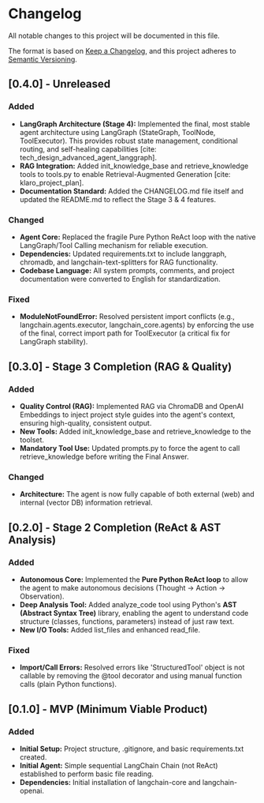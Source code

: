 # **Changelog**

All notable changes to this project will be documented in this file.

The format is based on [Keep a Changelog](https://keepachangelog.com/en/1.0.0/), and this project adheres to [Semantic Versioning](https://semver.org/spec/v2.0.0.html).

## **\[0.4.0\] \- Unreleased**

### **Added**

- **LangGraph Architecture (Stage 4):** Implemented the final, most stable agent architecture using LangGraph (StateGraph, ToolNode, ToolExecutor). This provides robust state management, conditional routing, and self-healing capabilities \[cite: tech\_design\_advanced\_agent\_langgraph\].
- **RAG Integration:** Added init\_knowledge\_base and retrieve\_knowledge tools to tools.py to enable Retrieval-Augmented Generation \[cite: klaro\_project\_plan\].
- **Documentation Standard:** Added the CHANGELOG.md file itself and updated the README.md to reflect the Stage 3 & 4 features.

### **Changed**

- **Agent Core:** Replaced the fragile Pure Python ReAct loop with the native LangGraph/Tool Calling mechanism for reliable execution.
- **Dependencies:** Updated requirements.txt to include langgraph, chromadb, and langchain-text-splitters for RAG functionality.
- **Codebase Language:** All system prompts, comments, and project documentation were converted to English for standardization.

### **Fixed**

- **ModuleNotFoundError:** Resolved persistent import conflicts (e.g., langchain.agents.executor, langchain\_core.agents) by enforcing the use of the final, correct import path for ToolExecutor (a critical fix for LangGraph stability).

## **\[0.3.0\] \- Stage 3 Completion (RAG & Quality)**

### **Added**

- **Quality Control (RAG):** Implemented RAG via ChromaDB and OpenAI Embeddings to inject project style guides into the agent's context, ensuring high-quality, consistent output.
- **New Tools:** Added init\_knowledge\_base and retrieve\_knowledge to the toolset.
- **Mandatory Tool Use:** Updated prompts.py to force the agent to call retrieve\_knowledge before writing the Final Answer.

### **Changed**

- **Architecture:** The agent is now fully capable of both external (web) and internal (vector DB) information retrieval.

## **\[0.2.0\] \- Stage 2 Completion (ReAct & AST Analysis)**

### **Added**

- **Autonomous Core:** Implemented the **Pure Python ReAct loop** to allow the agent to make autonomous decisions (Thought \-\> Action \-\> Observation).
- **Deep Analysis Tool:** Added analyze\_code tool using Python's **AST (Abstract Syntax Tree)** library, enabling the agent to understand code structure (classes, functions, parameters) instead of just raw text.
- **New I/O Tools:** Added list\_files and enhanced read\_file.

### **Fixed**

- **Import/Call Errors:** Resolved errors like 'StructuredTool' object is not callable by removing the @tool decorator and using manual function calls (plain Python functions).

## **\[0.1.0\] \- MVP (Minimum Viable Product)**

### **Added**

- **Initial Setup:** Project structure, .gitignore, and basic requirements.txt created.
- **Initial Agent:** Simple sequential LangChain Chain (not ReAct) established to perform basic file reading.
- **Dependencies:** Initial installation of langchain-core and langchain-openai.